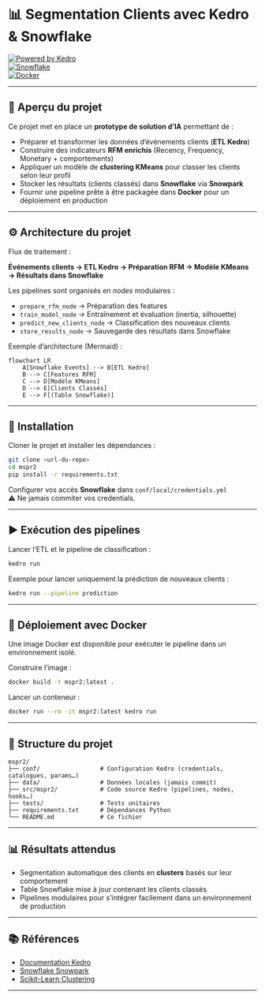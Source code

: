 # 📊 Segmentation Clients avec Kedro & Snowflake

[![Powered by Kedro](https://img.shields.io/badge/powered_by-kedro-ffc900?logo=kedro)](https://kedro.org)  
[![Snowflake](https://img.shields.io/badge/Data%20Warehouse-Snowflake-blue?logo=snowflake)](https://www.snowflake.com/)  
[![Docker](https://img.shields.io/badge/Deploy-Docker-2496ED?logo=docker&logoColor=white)](https://www.docker.com/)  

---

## 📝 Aperçu du projet

Ce projet met en place un **prototype de solution d’IA** permettant de :  
- Préparer et transformer les données d’événements clients (**ETL Kedro**)  
- Construire des indicateurs **RFM enrichis** (Recency, Frequency, Monetary + comportements)  
- Appliquer un modèle de **clustering KMeans** pour classer les clients selon leur profil  
- Stocker les résultats (clients classés) dans **Snowflake** via **Snowpark**  
- Fournir une pipeline prête à être packagée dans **Docker** pour un déploiement en production  

---

## ⚙️ Architecture du projet

Flux de traitement :  

**Événements clients → ETL Kedro → Préparation RFM → Modèle KMeans → Résultats dans Snowflake**

Les pipelines sont organisés en *nodes* modulaires :  

- `prepare_rfm_node` → Préparation des features  
- `train_model_node` → Entraînement et évaluation (inertia, silhouette)  
- `predict_new_clients_node` → Classification des nouveaux clients  
- `store_results_node` → Sauvegarde des résultats dans Snowflake  

Exemple d’architecture (Mermaid) :  

```mermaid
flowchart LR
    A[Snowflake Events] --> B[ETL Kedro]
    B --> C[Features RFM]
    C --> D[Modèle KMeans]
    D --> E[Clients Classés]
    E --> F[(Table Snowflake)]
```

---

## 🚀 Installation

Cloner le projet et installer les dépendances :  

```bash
git clone <url-du-repo>
cd mspr2
pip install -r requirements.txt
```

Configurer vos accès **Snowflake** dans `conf/local/credentials.yml`  
⚠️ Ne jamais commiter vos credentials.  

---

## ▶️ Exécution des pipelines

Lancer l’ETL et le pipeline de classification :  

```bash
kedro run
```

Exemple pour lancer uniquement la prédiction de nouveaux clients :  

```bash
kedro run --pipeline prediction
```

---


## 🐳 Déploiement avec Docker

Une image Docker est disponible pour exécuter le pipeline dans un environnement isolé.  

Construire l’image :  
```bash
docker build -t mspr2:latest .
```

Lancer un conteneur :  
```bash
docker run --rm -it mspr2:latest kedro run
```

---

## 📂 Structure du projet

```
mspr2/
├── conf/                 # Configuration Kedro (credentials, catalogues, params…)
├── data/                 # Données locales (jamais commit)
├── src/mspr2/            # Code source Kedro (pipelines, nodes, hooks…)
├── tests/                # Tests unitaires
├── requirements.txt      # Dépendances Python
└── README.md             # Ce fichier
```

---

## 📊 Résultats attendus

- Segmentation automatique des clients en **clusters** basés sur leur comportement  
- Table Snowflake mise à jour contenant les clients classés  
- Pipelines modulaires pour s’intégrer facilement dans un environnement de production  

---

## 📚 Références

- [Documentation Kedro](https://docs.kedro.org)  
- [Snowflake Snowpark](https://docs.snowflake.com/en/developer-guide/snowpark/python/index)  
- [Scikit-Learn Clustering](https://scikit-learn.org/stable/modules/clustering.html)  

---
